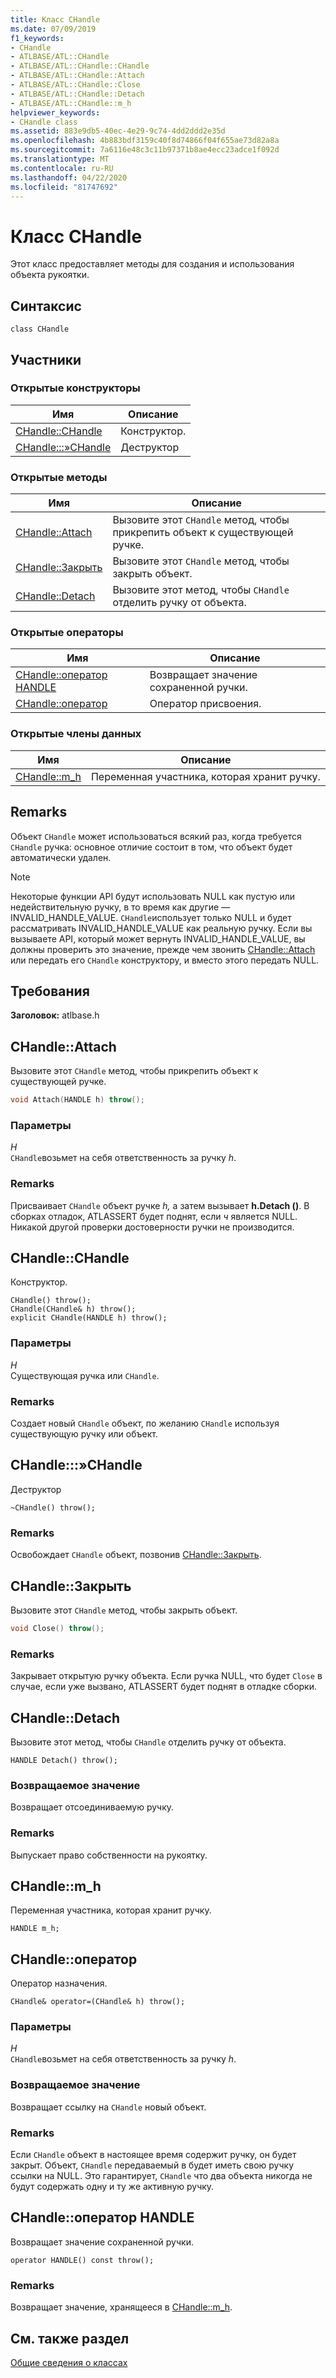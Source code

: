 ```yaml
---
title: Класс CHandle
ms.date: 07/09/2019
f1_keywords:
- CHandle
- ATLBASE/ATL::CHandle
- ATLBASE/ATL::CHandle::CHandle
- ATLBASE/ATL::CHandle::Attach
- ATLBASE/ATL::CHandle::Close
- ATLBASE/ATL::CHandle::Detach
- ATLBASE/ATL::CHandle::m_h
helpviewer_keywords:
- CHandle class
ms.assetid: 883e9db5-40ec-4e29-9c74-4dd2ddd2e35d
ms.openlocfilehash: 4b883bdf3159c40f8d74866f04f655ae73d82a8a
ms.sourcegitcommit: 7a6116e48c3c11b97371b8ae4ecc23adce1f092d
ms.translationtype: MT
ms.contentlocale: ru-RU
ms.lasthandoff: 04/22/2020
ms.locfileid: "81747692"
---
```

# <a name="chandle-class"></a>Класс CHandle

Этот класс предоставляет методы для создания и использования объекта рукоятки.

## <a name="syntax"></a>Синтаксис

```
class CHandle
```

## <a name="members"></a>Участники

### <a name="public-constructors"></a>Открытые конструкторы

|Имя|Описание|
|----------|-----------------|
|[CHandle::CHandle](#chandle)|Конструктор.|
|[CHandle:::»CHandle](#dtor)|Деструктор|

### <a name="public-methods"></a>Открытые методы

|Имя|Описание|
|----------|-----------------|
|[CHandle::Attach](#attach)|Вызовите этот `CHandle` метод, чтобы прикрепить объект к существующей ручке.|
|[CHandle::Закрыть](#close)|Вызовите этот `CHandle` метод, чтобы закрыть объект.|
|[CHandle::Detach](#detach)|Вызовите этот метод, чтобы `CHandle` отделить ручку от объекта.|

### <a name="public-operators"></a>Открытые операторы

|Имя|Описание|
|----------|-----------------|
|[CHandle::оператор HANDLE](#operator_handle)|Возвращает значение сохраненной ручки.|
|[CHandle::оператор](#operator_eq)|Оператор присвоения.|

### <a name="public-data-members"></a>Открытые члены данных

|Имя|Описание|
|----------|-----------------|
|[CHandle::m_h](#m_h)|Переменная участника, которая хранит ручку.|

## <a name="remarks"></a>Remarks

Объект `CHandle` может использоваться всякий раз, когда требуется `CHandle` ручка: основное отличие состоит в том, что объект будет автоматически удален.

> [!NOTE]
> Некоторые функции API будут использовать NULL как пустую или недействительную ручку, в то время как другие — INVALID_HANDLE_VALUE. `CHandle`использует только NULL и будет рассматривать INVALID_HANDLE_VALUE как реальную ручку. Если вы вызываете API, который может вернуть INVALID_HANDLE_VALUE, вы должны проверить это значение, прежде чем звонить [CHandle::Attach](#attach) или передать его `CHandle` конструктору, и вместо этого передать NULL.

## <a name="requirements"></a>Требования

**Заголовок:** atlbase.h

## <a name="chandleattach"></a><a name="attach"></a>CHandle::Attach

Вызовите этот `CHandle` метод, чтобы прикрепить объект к существующей ручке.

```cpp
void Attach(HANDLE h) throw();
```

### <a name="parameters"></a>Параметры

*H*<br/>
`CHandle`возьмет на себя ответственность за ручку *h*.

### <a name="remarks"></a>Remarks

Присваивает `CHandle` объект ручке *h,* а затем вызывает **h.Detach ()**. В сборках отладок, ATLASSERT будет поднят, если *ч* является NULL. Никакой другой проверки достоверности ручки не производится.

## <a name="chandlechandle"></a><a name="chandle"></a>CHandle::CHandle

Конструктор.

```
CHandle() throw();
CHandle(CHandle& h) throw();
explicit CHandle(HANDLE h) throw();
```

### <a name="parameters"></a>Параметры

*H*<br/>
Существующая ручка или `CHandle`.

### <a name="remarks"></a>Remarks

Создает новый `CHandle` объект, по желанию `CHandle` используя существующую ручку или объект.

## <a name="chandlechandle"></a><a name="dtor"></a>CHandle:::»CHandle

Деструктор

```
~CHandle() throw();
```

### <a name="remarks"></a>Remarks

Освобождает `CHandle` объект, позвонив [CHandle::Закрыть](#close).

## <a name="chandleclose"></a><a name="close"></a>CHandle::Закрыть

Вызовите этот `CHandle` метод, чтобы закрыть объект.

```cpp
void Close() throw();
```

### <a name="remarks"></a>Remarks

Закрывает открытую ручку объекта. Если ручка NULL, что будет `Close` в случае, если уже вызвано, ATLASSERT будет поднят в отладке сборки.

## <a name="chandledetach"></a><a name="detach"></a>CHandle::Detach

Вызовите этот метод, чтобы `CHandle` отделить ручку от объекта.

```
HANDLE Detach() throw();
```

### <a name="return-value"></a>Возвращаемое значение

Возвращает отсоединиваемую ручку.

### <a name="remarks"></a>Remarks

Выпускает право собственности на рукоятку.

## <a name="chandlem_h"></a><a name="m_h"></a>CHandle::m_h

Переменная участника, которая хранит ручку.

```
HANDLE m_h;
```

## <a name="chandleoperator-"></a><a name="operator_eq"></a>CHandle::оператор

Оператор назначения.

```
CHandle& operator=(CHandle& h) throw();
```

### <a name="parameters"></a>Параметры

*H*<br/>
`CHandle`возьмет на себя ответственность за ручку *h*.

### <a name="return-value"></a>Возвращаемое значение

Возвращает ссылку на `CHandle` новый объект.

### <a name="remarks"></a>Remarks

Если `CHandle` объект в настоящее время содержит ручку, он будет закрыт. Объект, `CHandle` передаваемый в будет иметь свою ручку ссылки на NULL. Это гарантирует, `CHandle` что два объекта никогда не будут содержать одну и ту же активную ручку.

## <a name="chandleoperator-handle"></a><a name="operator_handle"></a>CHandle::оператор HANDLE

Возвращает значение сохраненной ручки.

```
operator HANDLE() const throw();
```

### <a name="remarks"></a>Remarks

Возвращает значение, хранящееся в [CHandle::m_h](#m_h).

## <a name="see-also"></a>См. также раздел

[Общие сведения о классах](../../atl/atl-class-overview.md)
